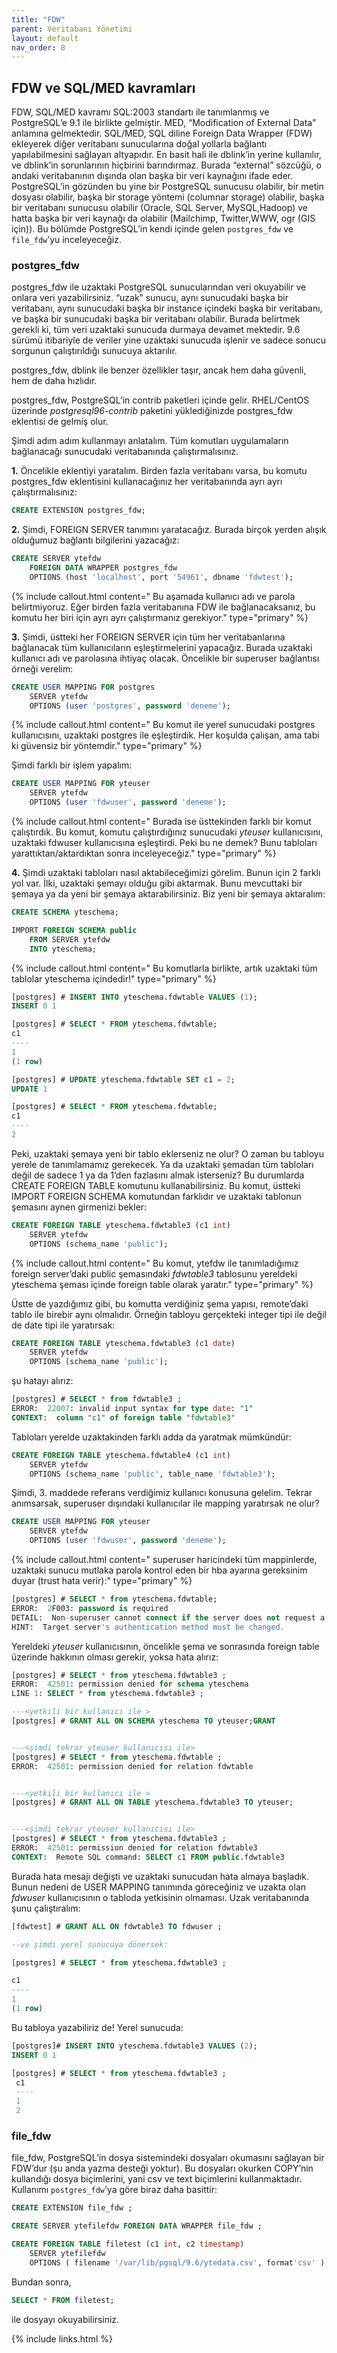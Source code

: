 ```yaml
---
title: "FDW"
parent: Veritabanı Yönetimi
layout: default
nav_order: 8
--- 
```


## FDW ve SQL/MED kavramları

FDW, SQL/MED kavramı SQL:2003 standartı ile tanımlanmış ve PostgreSQL’e 9.1 ile birlikte gelmiştir. MED, “Modification of External Data” anlamına gelmektedir. SQL/MED, SQL diline Foreign Data Wrapper (FDW) ekleyerek diğer  veritabanı sunucularına doğal yollarla bağlantı yapılabilmesini sağlayan altyapıdır. En basit hali ile dblink’in yerine kullanılır, ve dblink’in sorunlarının hiçbirini barındırmaz. Burada “external” sözcüğü, o andaki veritabanının dışında olan başka bir veri kaynağını ifade eder. PostgreSQL’in gözünden bu yine bir PostgreSQL sunucusu olabilir, bir metin dosyası olabilir, başka bir storage yöntemi (columnar storage) olabilir, başka bir veritabanı sunucusu olabilir (Oracle, SQL Server, MySQL,Hadoop) ve hatta başka bir veri kaynağı da olabilir (Mailchimp, Twitter,WWW, ogr (GIS için)). Bu bölümde PostgreSQL’in kendi içinde gelen `postgres_fdw` ve `file_fdw`’yu inceleyeceğiz.

### postgres_fdw

postgres_fdw ile uzaktaki PostgreSQL sunucularından veri okuyabilir ve onlara veri yazabilirsiniz. “uzak” sunucu, aynı sunucudaki başka bir veritabanı, aynı sunucudaki başka bir instance içindeki başka bir veritabanı, ve başka bir sunucudaki başka bir veritabanı olabilir. Burada belirtmek gerekli ki, tüm veri uzaktaki sunucuda durmaya devamet mektedir. 9.6 sürümü itibariyle de veriler yine uzaktaki sunucuda işlenir ve sadece sonucu sorgunun çalıştırıldığı sunucuya aktarılır.

postgres_fdw, dblink ile benzer özellikler taşır, ancak hem daha güvenli, hem de daha hızlıdır.

postgres_fdw, PostgreSQL’in contrib paketleri içinde gelir. RHEL/CentOS üzerinde *postgresql96-contrib* paketini yüklediğinizde postgres_fdw eklentisi de gelmiş olur.

Şimdi adım adım kullanmayı anlatalım. Tüm komutları uygulamaların bağlanacağı sunucudaki veritabanında çalıştırmalısınız.

**1.** Öncelikle eklentiyi yaratalım. Birden fazla veritabanı varsa, bu komutu postgres_fdw eklentisini kullanacağınız her veritabanında ayrı ayrı çalıştırmalısınız:

```sql
CREATE EXTENSION postgres_fdw;
```

**2.** Şimdi, FOREIGN SERVER tanımını yaratacağız. Burada birçok yerden alışık olduğumuz bağlantı bilgilerini yazacağız:

```sql
CREATE SERVER ytefdw 
    FOREIGN DATA WRAPPER postgres_fdw 
    OPTIONS (host 'localhost', port '54961', dbname 'fdwtest');
```

{% include callout.html content=" Bu aşamada kullanıcı adı ve parola belirtmiyoruz. Eğer birden fazla veritabanına FDW ile bağlanacaksanız, bu komutu her biri için ayrı ayrı çalıştırmanız gerekiyor." type="primary" %}

**3.**  Şimdi, üstteki her FOREIGN SERVER için tüm her veritabanlarına bağlanacak tüm kullanıcıların eşleştirmelerini yapacağız. Burada uzaktaki kullanıcı adı ve parolasına ihtiyaç olacak. Öncelikle bir superuser bağlantısı örneği verelim:

```sql
CREATE USER MAPPING FOR postgres 
    SERVER ytefdw
    OPTIONS (user 'postgres', password 'deneme');
```

{% include callout.html content=" Bu komut ile yerel sunucudaki postgres kullanıcısını, uzaktaki postgres ile eşleştirdik. Her koşulda çalışan, ama tabi ki güvensiz bir yöntemdir." type="primary" %}

Şimdi farklı bir işlem yapalım:

```sql
CREATE USER MAPPING FOR yteuser 
    SERVER ytefdw 
    OPTIONS (user 'fdwuser', password 'deneme');
```

{% include callout.html content=" Burada ise üsttekinden farklı bir komut çalıştırdık. Bu komut, komutu çalıştırdığınız sunucudaki *yteuser* kullanıcısını, uzaktaki fdwuser kullanıcısına eşleştirdi. Peki bu ne demek? Bunu tabloları yarattıktan/aktardıktan sonra inceleyeceğiz." type="primary" %}

**4.** Şimdi uzaktaki tabloları nasıl aktabileceğimizi görelim. Bunun için 2 farklı yol var. İlki, uzaktaki şemayı olduğu gibi aktarmak. Bunu mevcuttaki bir şemaya ya da yeni bir şemaya aktarabilirsiniz. Biz yeni bir şemaya aktaralım:

```sql
CREATE SCHEMA yteschema;

IMPORT FOREIGN SCHEMA public 
    FROM SERVER ytefdw
    INTO yteschema;
```

{% include callout.html content=" Bu komutlarla birlikte, artık uzaktaki tüm tablolar yteschema içindedir!" type="primary" %}

```sql
[postgres] # INSERT INTO yteschema.fdwtable VALUES (1);
INSERT 0 1

[postgres] # SELECT * FROM yteschema.fdwtable;
c1 
---- 
1
(1 row)

[postgres] # UPDATE yteschema.fdwtable SET c1 = 2;
UPDATE 1

[postgres] # SELECT * FROM yteschema.fdwtable; 
c1 
----  
2
```

Peki, uzaktaki şemaya yeni bir tablo eklerseniz ne olur? O zaman bu tabloyu yerele de tanımlamamız gerekecek. Ya da uzaktaki şemadan tüm tabloları değil de sadece 1 ya da 1’den fazlasını almak isterseniz? Bu durumlarda CREATE FOREIGN TABLE komutunu kullanabilirsiniz. Bu komut, üstteki IMPORT FOREIGN SCHEMA komutundan farklıdır ve uzaktaki tablonun şemasını aynen girmenizi bekler:

```sql
CREATE FOREIGN TABLE yteschema.fdwtable3 (c1 int)
    SERVER ytefdw 
    OPTIONS (schema_name 'public');
```

{% include callout.html content=" Bu komut, ytefdw ile tanımladığımız foreign server’daki public şemasındaki *fdwtable3* tablosunu yereldeki yteschema şeması içinde foreign table olarak yaratır." type="primary" %}

Üstte de yazdığımız gibi, bu komutta verdiğiniz şema yapısı, remote’daki tablo ile birebir aynı olmalıdır. Örneğin tabloyu gerçekteki integer tipi ile değil de date tipi ile yaratırsak:

```sql
CREATE FOREIGN TABLE yteschema.fdwtable3 (c1 date)
    SERVER ytefdw 
    OPTIONS (schema_name 'public');
```

şu hatayı alırız:

```sql
[postgres] # SELECT * from fdwtable3 ;
ERROR:  22007: invalid input syntax for type date: "1"
CONTEXT:  column "c1" of foreign table "fdwtable3"
```

Tabloları yerelde uzaktakinden farklı adda da yaratmak mümkündür:

```sql
CREATE FOREIGN TABLE yteschema.fdwtable4 (c1 int) 
    SERVER ytefdw 
    OPTIONS (schema_name 'public', table_name 'fdwtable3');
```

Şimdi, 3. maddede referans verdiğimiz kullanıcı konusuna gelelim. Tekrar anımsarsak, superuser dışındaki kullanıcılar ile mapping yaratırsak ne olur?

```sql
CREATE USER MAPPING FOR yteuser 
    SERVER ytefdw
    OPTIONS (user 'fdwuser', password 'deneme');
```

{% include callout.html content=" superuser haricindeki tüm mappinlerde, uzaktaki sunucu mutlaka parola kontrol eden bir hba ayarına gereksinim duyar (trust hata verir):" type="primary" %}

```sql
[postgres] # SELECT * from yteschema.fdwtable;
ERROR:  2F003: password is required
DETAIL:  Non-superuser cannot connect if the server does not request a password.
HINT:  Target server's authentication method must be changed.
```

Yereldeki *yteuser* kullanıcısının, öncelikle şema ve sonrasında foreign table üzerinde hakkının olması gerekir, yoksa hata alırız:

```sql
[postgres] # SELECT * from yteschema.fdwtable3 ;
ERROR:  42501: permission denied for schema yteschema
LINE 1: SELECT * from yteschema.fdwtable3 ;

---<yetkili bir kullanıcı ile >
[postgres] # GRANT ALL ON SCHEMA yteschema TO yteuser;GRANT


---<şimdi tekrar yteuser kullanıcısı ile>
[postgres] # SELECT * from yteschema.fdwtable ;
ERROR:  42501: permission denied for relation fdwtable


---<yetkili bir kullanıcı ile >
[postgres] # GRANT ALL ON TABLE yteschema.fdwtable3 TO yteuser;


---<şimdi tekrar yteuser kullanıcısı ile> 
[postgres] # SELECT * from yteschema.fdwtable3 ;
ERROR:  42501: permission denied for relation fdwtable3
CONTEXT:  Remote SQL command: SELECT c1 FROM public.fdwtable3
```

Burada hata mesajı değişti ve uzaktaki sunucudan hata almaya başladık. Bunun nedeni de USER MAPPING tanımında göreceğiniz ve uzakta olan *fdwuser* kullanıcısının o tabloda yetkisinin olmaması. Uzak veritabanında şunu çalıştıralım:

```sql
[fdwtest] # GRANT ALL ON fdwtable3 TO fdwuser ;

--ve şimdi yerel sunucuya dönersek:

[postgres] # SELECT * from yteschema.fdwtable3 ; 

c1 
----  
1
(1 row)
```

Bu tabloya yazabiliriz de! Yerel sunucuda:

```sql
[postgres]# INSERT INTO yteschema.fdwtable3 VALUES (2);
INSERT 0 1

[postgres] # SELECT * from yteschema.fdwtable3 ;
 c1 
 ----  
 1  
 2
```

### file_fdw

file_fdw, PostgreSQL’in dosya sistemindeki dosyaları okumasını sağlayan bir FDW’dur (şu anda yazma desteği yoktur). Bu dosyaları okurken COPY’nin kullandığı dosya biçimlerini, yani csv ve text biçimlerini kullanmaktadır. Kullanımı `postgres_fdw`’ya göre biraz daha basittir:

```sql
CREATE EXTENSION file_fdw ;

CREATE SERVER ytefilefdw FOREIGN DATA WRAPPER file_fdw ;

CREATE FOREIGN TABLE filetest (c1 int, c2 timestamp) 
    SERVER ytefilefdw 
    OPTIONS ( filename '/var/lib/pgsql/9.6/ytedata.csv', format'csv' );
```

Bundan sonra,

```sql
SELECT * FROM filetest;
```

ile dosyayı okuyabilirsiniz.

{% include links.html %}
